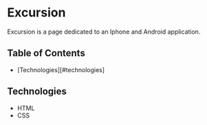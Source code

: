 # Excursion
Excursion is a page dedicated to an Iphone and Android application.
## Table of Contents
* [Technologies][#technologies]
## Technologies
* HTML
* CSS